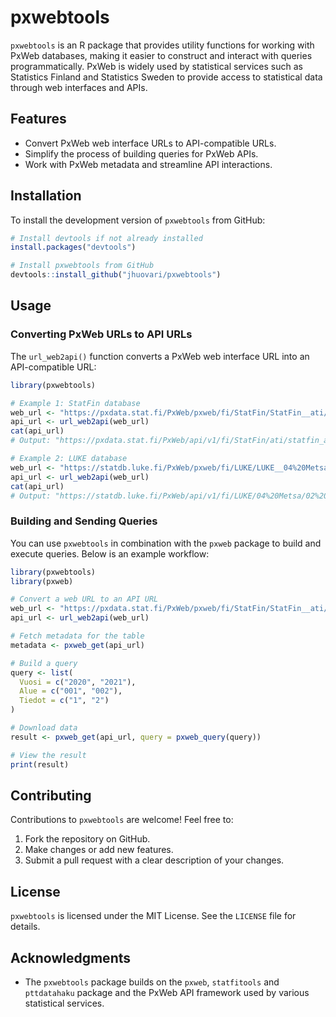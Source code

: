 # pxwebtools

`pxwebtools` is an R package that provides utility functions for working with PxWeb databases, making it easier to construct and interact with queries programmatically. PxWeb is widely used by statistical services such as Statistics Finland and Statistics Sweden to provide access to statistical data through web interfaces and APIs.

## Features

- Convert PxWeb web interface URLs to API-compatible URLs.
- Simplify the process of building queries for PxWeb APIs.
- Work with PxWeb metadata and streamline API interactions.


## Installation

To install the development version of `pxwebtools` from GitHub:

```r
# Install devtools if not already installed
install.packages("devtools")

# Install pxwebtools from GitHub
devtools::install_github("jhuovari/pxwebtools")
```

## Usage

### Converting PxWeb URLs to API URLs

The `url_web2api()` function converts a PxWeb web interface URL into an API-compatible URL:

```r
library(pxwebtools)

# Example 1: StatFin database
web_url <- "https://pxdata.stat.fi/PxWeb/pxweb/fi/StatFin/StatFin__ati/statfin_ati_pxt_11zt.px"
api_url <- url_web2api(web_url)
cat(api_url)
# Output: "https://pxdata.stat.fi/PxWeb/api/v1/fi/StatFin/ati/statfin_ati_pxt_11zt.px"

# Example 2: LUKE database
web_url <- "https://statdb.luke.fi/PxWeb/pxweb/fi/LUKE/LUKE__04%20Metsa__02%20Rakenne%20ja%20tuotanto__06%20Puun%20markkinahakkuut__04%20Vuositilastot/01a_Teollisuuspuun_hakkuut_maak_v.px/"
api_url <- url_web2api(web_url)
cat(api_url)
# Output: "https://statdb.luke.fi/PxWeb/api/v1/fi/LUKE/04%20Metsa/02%20Rakenne%20ja%20tuotanto/06%20Puun%20markkinahakkuut/04%20Vuositilastot/01a_Teollisuuspuun_hakkuut_maak_v.px"
```

### Building and Sending Queries

You can use `pxwebtools` in combination with the `pxweb` package to build and execute queries. Below is an example workflow:

```r
library(pxwebtools)
library(pxweb)

# Convert a web URL to an API URL
web_url <- "https://pxdata.stat.fi/PxWeb/pxweb/fi/StatFin/StatFin__ati/statfin_ati_pxt_11zt.px"
api_url <- url_web2api(web_url)

# Fetch metadata for the table
metadata <- pxweb_get(api_url)

# Build a query
query <- list(
  Vuosi = c("2020", "2021"),
  Alue = c("001", "002"),
  Tiedot = c("1", "2")
)

# Download data
result <- pxweb_get(api_url, query = pxweb_query(query))

# View the result
print(result)
```

## Contributing

Contributions to `pxwebtools` are welcome! Feel free to:

1. Fork the repository on GitHub.
2. Make changes or add new features.
3. Submit a pull request with a clear description of your changes.

## License

`pxwebtools` is licensed under the MIT License. See the `LICENSE` file for details.

## Acknowledgments

- The `pxwebtools` package builds on the `pxweb`, `statfitools` and `pttdatahaku` package and the PxWeb API framework used by various statistical services.


